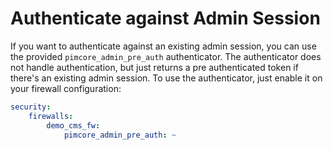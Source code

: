 # Authenticate against Admin Session

If you want to authenticate against an existing admin session, you can use the provided `pimcore_admin_pre_auth` authenticator.
The authenticator does not handle authentication, but just returns a pre authenticated token if there's an existing admin
session. To use the authenticator, just enable it on your firewall configuration:

```yaml
security:
    firewalls:
        demo_cms_fw:
            pimcore_admin_pre_auth: ~
```

